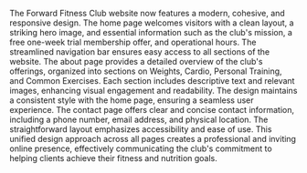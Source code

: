 The Forward Fitness Club website now features a modern, cohesive, and responsive design. The home page welcomes visitors with a clean layout, a striking hero image, and essential information such as the club's mission, a free one-week trial membership offer, and operational hours. The streamlined navigation bar ensures easy access to all sections of the website.
The about page provides a detailed overview of the club's offerings, organized into sections on Weights, Cardio, Personal Training, and Common Exercises. Each section includes descriptive text and relevant images, enhancing visual engagement and readability. The design maintains a consistent style with the home page, ensuring a seamless user experience.
The contact page offers clear and concise contact information, including a phone number, email address, and physical location. The straightforward layout emphasizes accessibility and ease of use. This unified design approach across all pages creates a professional and inviting online presence, effectively communicating the club's commitment to helping clients achieve their fitness and nutrition goals.